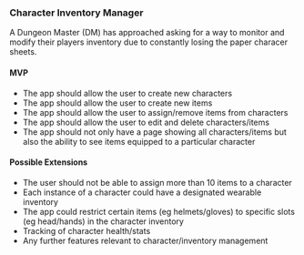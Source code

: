 ### Character Inventory Manager

A Dungeon Master (DM) has approached asking for a way to monitor and modify their players inventory due to constantly losing the paper characer sheets.

#### MVP

- The app should allow the user to create new characters
- The app should allow the user to create new items
- The app should allow the user to assign/remove items from characters
- The app should allow the user to edit and delete characters/items 
- The app should not only have a page showing all characters/items but also the ability to see items equipped to a particular character

#### Possible Extensions

- The user should not be able to assign more than 10 items to a character
- Each instance of a character could have a designated wearable inventory
- The app could restrict certain items (eg helmets/gloves) to specific slots (eg head/hands) in the character inventory
- Tracking of character health/stats
- Any further features relevant to character/inventory management
